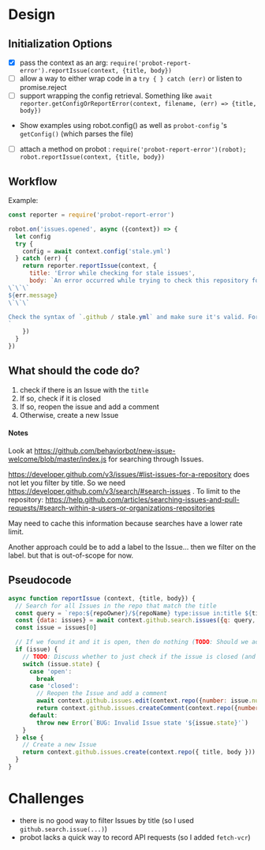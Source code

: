 # Design

## Initialization Options

- [x] pass the context as an arg: `require('probot-report-error').reportIssue(context, {title, body})`
- [ ] allow a way to either wrap code in a `try { } catch (err)` or listen to promise.reject
- [ ] support wrapping the config retrieval. Something like `await reporter.getConfigOrReportError(context, filename, (err) => {title, body})`
- Show examples using robot.config() as well as `probot-config` 's `getConfig()` (which parses the file)
- [ ] attach a method on probot : `require('probot-report-error')(robot); robot.reportIssue(context, {title, body})`

## Workflow

Example:

```js
const reporter = require('probot-report-error')

robot.on('issues.opened', async ({context}) => {
  let config
  try {
    config = await context.config('stale.yml')
  } catch (err) {
    return reporter.reportIssue(context, {
      title: 'Error while checking for stale issues',
      body: `An error occurred while trying to check this repository for stale issues.
\`\`\`
${err.message}
\`\`\`

Check the syntax of `.github / stale.yml` and make sure it's valid. For more information or questions, see [probot/stale](https://github.com/probot/stale)
`
    })
  }
})
```


## What should the code do?

1. check if there is an Issue with the `title`
1. If so, check if it is closed
  1. If so, reopen the issue and add a comment
1. Otherwise, create a new Issue

#### Notes

Look at https://github.com/behaviorbot/new-issue-welcome/blob/master/index.js for searching through Issues.

https://developer.github.com/v3/issues/#list-issues-for-a-repository does not let you filter by title. So we need https://developer.github.com/v3/search/#search-issues . To limit to the repository: https://help.github.com/articles/searching-issues-and-pull-requests/#search-within-a-users-or-organizations-repositories

May need to cache this information because searches have a lower rate limit.

Another approach could be to add a label to the Issue... then we filter on the label. but that is out-of-scope for now.


## Pseudocode

```js
async function reportIssue (context, {title, body}) {
  // Search for all Issues in the repo that match the title
  const query = `repo:${repoOwner}/${repoName} type:issue in:title ${title}` // TODO: Should we reopen a closed issue? Probably. `state:open`
  const {data: issues} = await context.github.search.issues({q: query, sort: 'updated', order: 'desc'})
  const issue = issues[0]

  // If we found it and it is open, then do nothing (TODO: Should we add a comment so people are emailed?)
  if (issue) {
    // TODO: Discuss whether to just check if the issue is closed (and reopen it)
    switch (issue.state) {
      case 'open':
        break
      case 'closed':
        // Reopen the Issue and add a comment
        await context.github.issues.edit(context.repo({number: issue.number, state: 'open', body}))
        return context.github.issues.createComment(context.repo({number: issue.number, body}))
      default:
        throw new Error(`BUG: Invalid Issue state '${issue.state}'`)
    }
  } else {
    // Create a new Issue
    return context.github.issues.create(context.repo({ title, body }))
  }
}
```


# Challenges

- there is no good way to filter Issues by title (so I used `github.search.issue(...)`)
- probot lacks a quick way to record API requests (so I added `fetch-vcr`)
